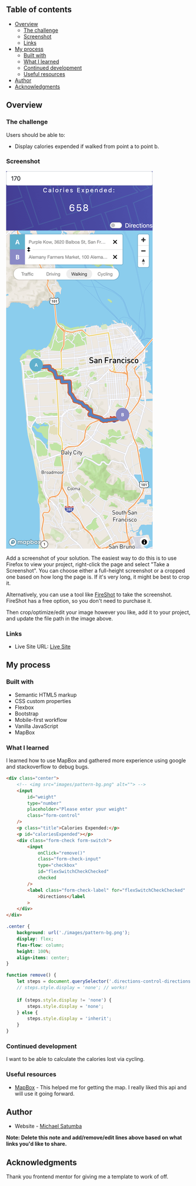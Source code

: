<!-- # Frontend Mentor - IP address tracker solution

This is a solution to the [IP address tracker challenge on Frontend Mentor](https://www.frontendmentor.io/challenges/ip-address-tracker-I8-0yYAH0). Frontend Mentor challenges help you improve your coding skills by building realistic projects. -->

## Table of contents

- [Overview](#overview)
  - [The challenge](#the-challenge)
  - [Screenshot](#screenshot)
  - [Links](#links)
- [My process](#my-process)
  - [Built with](#built-with)
  - [What I learned](#what-i-learned)
  - [Continued development](#continued-development)
  - [Useful resources](#useful-resources)
- [Author](#author)
- [Acknowledgments](#acknowledgments)

<!-- **Note: Delete this note and update the table of contents based on what sections you keep.** -->

## Overview

### The challenge

Users should be able to:

- Display calories expended if walked from point a to point b.

### Screenshot

![](<./images/calorie-map-web.vercel.app_(iPhone%2012%20Pro)%20(1).png>)

Add a screenshot of your solution. The easiest way to do this is to use Firefox to view your project, right-click the page and select "Take a Screenshot". You can choose either a full-height screenshot or a cropped one based on how long the page is. If it's very long, it might be best to crop it.

Alternatively, you can use a tool like [FireShot](https://getfireshot.com/) to take the screenshot. FireShot has a free option, so you don't need to purchase it.

Then crop/optimize/edit your image however you like, add it to your project, and update the file path in the image above.

<!-- **Note: Delete this note and the paragraphs above when you add your screenshot. If you prefer not to add a screenshot, feel free to remove this entire section.** -->

### Links

<!-- - Solution URL: [Add solution URL here](https://your-solution-url.com) -->

- Live Site URL: [Live Site](https://calorie-map-web.vercel.app/)

## My process

### Built with

- Semantic HTML5 markup
- CSS custom properties
- Flexbox
- Bootstrap
- Mobile-first workflow
- Vanilla JavaScript
- MapBox

### What I learned

I learned how to use MapBox and gathered more experience using google and stackoverflow to debug bugs.

<!-- Use this section to recap over some of your major learnings while working through this project. Writing these out and providing code samples of areas you want to highlight is a great way to reinforce your own knowledge. -->

<!-- To see how you can add code snippets, see below: -->

```html
<div class="center">
	<!-- <img src="images/pattern-bg.png" alt=""> -->
	<input
		id="weight"
		type="number"
		placeholder="Please enter your weight"
		class="form-control"
	/>
	<p class="title">Calories Expended:</p>
	<p id="caloriesExpended"></p>
	<div class="form-check form-switch">
		<input
			onClick="remove()"
			class="form-check-input"
			type="checkbox"
			id="flexSwitchCheckChecked"
			checked
		/>
		<label class="form-check-label" for="flexSwitchCheckChecked"
			>Directions</label
		>
	</div>
</div>
```

```css
.center {
	background: url('./images/pattern-bg.png');
	display: flex;
	flex-flow: column;
	height: 100%;
	align-items: center;
}
```

```js
function remove() {
	let steps = document.querySelector('.directions-control-directions');
	// steps.style.display = 'none'; // works!

	if (steps.style.display != 'none') {
		steps.style.display = 'none';
	} else {
		steps.style.display = 'inherit';
	}
}
```

<!-- If you want more help with writing markdown, we'd recommend checking out [The Markdown Guide](https://www.markdownguide.org/) to learn more. -->

<!-- **Note: Delete this note and the content within this section and replace with your own learnings.** -->

### Continued development

<!-- Use this section to outline areas that you want to continue focusing on in future projects. These could be concepts you're still not completely comfortable with or techniques you found useful that you want to refine and perfect. -->

I want to be able to calculate the calories lost via cycling.

<!-- **Note: Delete this note and the content within this section and replace with your own plans for continued development.** -->

### Useful resources

- [MapBox](https://www.mapbox.com/) - This helped me for getting the map. I really liked this api and will use it going forward.
<!-- - [Example resource 2](https://www.example.com) - This is an amazing article which helped me finally understand XYZ. I'd recommend it to anyone still learning this concept.

**Note: Delete this note and replace the list above with resources that helped you during the challenge. These could come in handy for anyone viewing your solution or for yourself when you look back on this project in the future.** -->

## Author

- Website - [Michael Satumba](https://mkeport.vercel.app/)
<!-- - Frontend Mentor - [@yourusername](https://www.frontendmentor.io/profile/yourusername)
- Twitter - [@yourusername](https://www.twitter.com/yourusername) -->

**Note: Delete this note and add/remove/edit lines above based on what links you'd like to share.**

## Acknowledgments

<!-- This is where you can give a hat tip to anyone who helped you out on this project. Perhaps you worked in a team or got some inspiration from someone else's solution. This is the perfect place to give them some credit. -->

Thank you frontend mentor for giving me a template to work of off.

<!-- **Note: Delete this note and edit this section's content as necessary. If you completed this challenge by yourself, feel free to delete this section entirely.** -->
